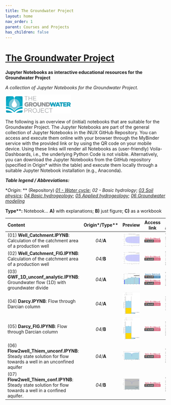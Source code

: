 ```yaml
---
title: The Groundwater Project
layout: home
nav_order: 1
parent: Courses and Projects
has_children: false
---
```


# [The Groundwater Project](https://gw-project.org/)

**Jupyter Notebooks as interactive educational resources for the Groundwater Project**

_A collection of Jupyter Notebooks for the Groundwater Project._

![GWP_Logo](.\assets\images\gwp\GWP_logo.png)

The following is an overview of (initial) notebooks that are suitable for the Groundwater Project. The Jupyter Notebooks are part of the general collection of Jupyter Notebooks in the iNUX GitHub Repository. You can access and execute them online with your browser through the MyBinder service with the provided link or by using the QR code on your mobile device. Using these links will render all Notebooks as (user-friendly) Voila-Dashboards, i.e., the underlying Python Code is not visible. Alternatively, you can download the Jupyter Notebooks from the GitHub repository (specified in Origin* within the table) and execute them locally through a suitable Jupyter Notebook installation (e.g., Anaconda).



**_Table legend / Abbreviations:_**

**Origin*: ** (Repository) [_01 - Water cycle_](https://github.com/gw-inux/Jupyter-Notebooks/tree/main/01%20Water%20cycle); _02 - Basic hydrology_; [_03 Soil physics_](https://github.com/gw-inux/Jupyter-Notebooks/tree/main/03%20Soil%20physics); [_04 Basic hydrogeology_](https://github.com/gw-inux/Jupyter-Notebooks/tree/main/04%20Basic%20hydrogeology); [_05 Applied hydrogeology_](https://github.com/gw-inux/Jupyter-Notebooks/tree/main/05%20Applied%20hydrogeology); [_06 Groundwater modeling_](https://github.com/gw-inux/Jupyter-Notebooks/tree/main/06%20Groundwater%20modeling)

**Type\**:** Notebook...  **A)** with explanations; **B)** just figure; **C)** as a workbook 

|Content|Origin*/Type**|Preview|Access link| QR access |
|:------|:---------:|:----:| :-: | :-: |
|(01) **Well_Catchment.IPYNB**: Calculation of the catchment area of a production well| _04_/**A** |![Preview figure](./assets/images/gwp/pre/PRE_GWP01.png?raw=true)|[![Binder](./assets/images/VD_badge_logo.png)](https://mybinder.org/v2/gh/gw-inux/Jupyter-Notebooks/HEAD?urlpath=voila%2Frender%2F04+Basic+hydrogeology%2FWell_Catchment.ipynb)|![QR](./assets/images/gwp/qr/QR_GWP01.png?raw=true)|
|(02) **Well_Catchment_FIG.IPYNB**: Calculation of the catchment area of a production well| _04_/**B** |![Preview figure](./assets/images/gwp/pre//PRE_GWP02.png?raw=true)|[![Binder](./assets/images/VD_badge_logo.png)](https://mybinder.org/v2/gh/gw-inux/Jupyter-Notebooks/HEAD?urlpath=voila%2Frender%2F04+Basic+hydrogeology%2FWell_Catchment_FIG.ipynb) | ![QR](./assets/images/gwp/qr/QR_GWP02.png?raw=true)|
|(03) **GWF_1D_unconf_analytic.IPYNB**: Groundwater flow (1D) with groundwater divide| _04_/**A** |![Preview figure](./assets/images/gwp/pre//PRE_GWP03.png?raw=true)| [![Binder](./assets/images/NB_badge_logo.png)](https://mybinder.org/v2/gh/gw-inux/Jupyter-Notebooks/HEAD?urlpath=notebooks%2F04+Basic+hydrogeology%2FGWF_1D_unconf_analytic_V01.ipynb)  [![Binder](./assets/images/VD_badge_logo.png)](https://mybinder.org/v2/gh/gw-inux/Jupyter-Notebooks/HEAD?urlpath=voila%2Frender%2F04+Basic+hydrogeology%2FGWF_1D_unconf_analytic_V01.ipynb)|![QR](./assets/images/gwp/qr/QR_GWP03.png?raw=true)|
|(04) **Darcy.IPYNB**: Flow through Darcian column| _04_/**A** |![Preview figure](./assets/images/gwp/pre//PRE_GWP04.png?raw=true)|[![Binder](./assets/images/VD_badge_logo.png)](https://mybinder.org/v2/gh/gw-inux/Jupyter-Notebooks/HEAD?urlpath=voila%2Frender%2F04+Basic+hydrogeology%2FDarcy.ipynb)|![QR](./assets/images/gwp/qr/QR_GWP04.png?raw=true)|
|(05) **Darcy_FIG.IPYNB**: Flow through Darcian column| _04_/**B** |![Preview figure](./assets/images/gwp/pre//PRE_GWP05.png?raw=true)|[![Binder](./assets/images/VD_badge_logo.png)](https://mybinder.org/v2/gh/gw-inux/Jupyter-Notebooks/HEAD?urlpath=voila%2Frender%2F04+Basic+hydrogeology%2FDarcy_FIG.ipynb)|![QR](./assets/images/gwp/qr/QR_GWP05.png?raw=true)|
|(06) **Flow2well_Thiem_unconf.IPYNB**: Steady state solution for flow towards a well in an unconfined aquifer| _04_/**A** |![Preview figure](./assets/images/gwp/pre//PRE_GWP06.png?raw=true)|[![Binder](./assets/images/VD_badge_logo.png)](https://mybinder.org/v2/gh/gw-inux/Jupyter-Notebooks/HEAD?urlpath=voila%2Frender%2F04+Basic+hydrogeology%2FFlow2well_Thiem_unconf.ipynb)|![QR](./assets/images/gwp/qr/QR_GWP06.png?raw=true)|
|(07) **Flow2well_Thiem_conf.IPYNB**: Steady state solution for flow towards a well in a confined aquifer.| _04_/**B** |![Preview figure](./assets/images/gwp/pre//PRE_GWP07.png?raw=true)|[![Binder](./assets/images/VD_badge_logo.png)](https://mybinder.org/v2/gh/gw-inux/Jupyter-Notebooks/HEAD?urlpath=voila%2Frender%2F04+Basic+hydrogeology%2FFlow2well_Thiem_conf.ipynb)|![QR](./assets/images/gwp/qr/QR_GWP07.png?raw=true)|

